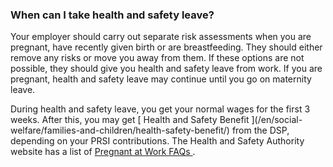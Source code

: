 ###  When can I take health and safety leave?

Your employer should carry out separate risk assessments when you are
pregnant, have recently given birth or are breastfeeding. They should either
remove any risks or move you away from them. If these options are not
possible, they should give you health and safety leave from work. If you are
pregnant, health and safety leave may continue until you go on maternity
leave.

During health and safety leave, you get your normal wages for the first 3
weeks. After this, you may get [ Health and Safety Benefit ](/en/social-
welfare/families-and-children/health-safety-benefit/) from the DSP, depending
on your PRSI contributions. The Health and Safety Authority website has a list
of [ Pregnant at Work FAQs
](http://www.hsa.ie/eng/Workplace_Health/Sensitive_Risk_Groups/Pregnant_at_Work_Frequently_Asked_Questions/)
.
